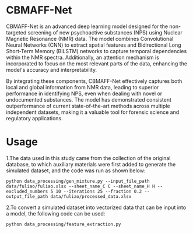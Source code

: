 # CBMAFF-Net
CBMAFF-Net is an advanced deep learning model designed for the non-targeted screening of new psychoactive substances (NPS) using Nuclear Magnetic Resonance (NMR) data. The model combines Convolutional Neural Networks (CNN) to extract spatial features and Bidirectional Long Short-Term Memory (BiLSTM) networks to capture temporal dependencies within the NMR spectra. Additionally, an attention mechanism is incorporated to focus on the most relevant parts of the data, enhancing the model's accuracy and interpretability.

By integrating these components, CBMAFF-Net effectively captures both local and global information from NMR data, leading to superior performance in identifying NPS, even when dealing with novel or undocumented substances. The model has demonstrated consistent outperformance of current state-of-the-art methods across multiple independent datasets, making it a valuable tool for forensic science and regulatory applications.
# Usage
1.The data used in this study came from the collection of the original database, to which auxiliary materials were first added to generate the simulated dataset, and the code was run as shown below:
~~~
python data_processing/gen_mixture.py --input_file_path data/fuliao/fuliao.xlsx --sheet_name_C C --sheet_name_H H --excluded_numbers 5 10 --iterations 25 --fraction 0.2 --output_file_path data/fuliao/processed_data.xlsx
~~~
2.To convert a simulated dataset into vectorized data that can be input into a model, the following code can be used:
~~~
python data_processing/feature_extraction.py
~~~
